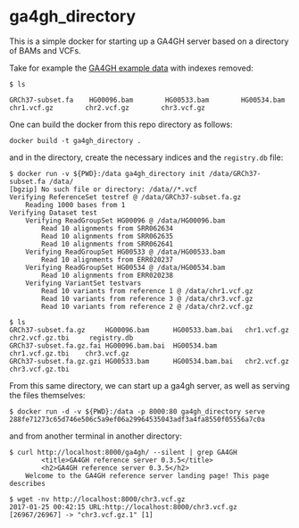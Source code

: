 # ga4gh_directory

This is a simple docker for starting up a GA4GH server based on a directory of BAMs and VCFs.

Take for example the [GA4GH example data](https://github.com/ga4gh/server/releases/download/data/ga4gh-example-data_4.6.tar) with
indexes removed:

```
$ ls

GRCh37-subset.fa    HG00096.bam        HG00533.bam        HG00534.bam        chr1.vcf.gz        chr2.vcf.gz        chr3.vcf.gz
```

One can build the docker from this repo directory as follows:

```
docker build -t ga4gh_directory .
```

and in the directory, create the necessary indices and the `registry.db` file:

```
$ docker run -v ${PWD}:/data ga4gh_directory init /data/GRCh37-subset.fa /data/
[bgzip] No such file or directory: /data//*.vcf
Verifying ReferenceSet testref @ /data/GRCh37-subset.fa.gz
    Reading 1000 bases from 1
Verifying Dataset test
    Verifying ReadGroupSet HG00096 @ /data/HG00096.bam
        Read 10 alignments from SRR062634
        Read 10 alignments from SRR062635
        Read 10 alignments from SRR062641
    Verifying ReadGroupSet HG00533 @ /data/HG00533.bam
        Read 10 alignments from ERR020237
    Verifying ReadGroupSet HG00534 @ /data/HG00534.bam
        Read 10 alignments from ERR020238
    Verifying VariantSet testvars
        Read 10 variants from reference 1 @ /data/chr1.vcf.gz
        Read 10 variants from reference 3 @ /data/chr3.vcf.gz
        Read 10 variants from reference 2 @ /data/chr2.vcf.gz

$ ls
GRCh37-subset.fa.gz     HG00096.bam      HG00533.bam.bai   chr1.vcf.gz        chr2.vcf.gz.tbi     registry.db
GRCh37-subset.fa.gz.fai HG00096.bam.bai  HG00534.bam       chr1.vcf.gz.tbi    chr3.vcf.gz
GRCh37-subset.fa.gz.gzi HG00533.bam      HG00534.bam.bai   chr2.vcf.gz        chr3.vcf.gz.tbi
```

From this same directory, we can start up a ga4gh server, as well as serving the files themselves:

```
$ docker run -d -v ${PWD}:/data -p 8000:80 ga4gh_directory serve
288fe71273c65d746e506c5a9ef06a29964535043adf3a4fa8550f05556a7c0a

```

and from another terminal in another directory:
```
$ curl http://localhost:8000/ga4gh/ --silent | grep GA4GH
        <title>GA4GH reference server 0.3.5</title>
        <h2>GA4GH reference server 0.3.5</h2>
    Welcome to the GA4GH reference server landing page! This page describes

$ wget -nv http://localhost:8000/chr3.vcf.gz
2017-01-25 00:42:15 URL:http://localhost:8000/chr3.vcf.gz [26967/26967] -> "chr3.vcf.gz.1" [1]
```
